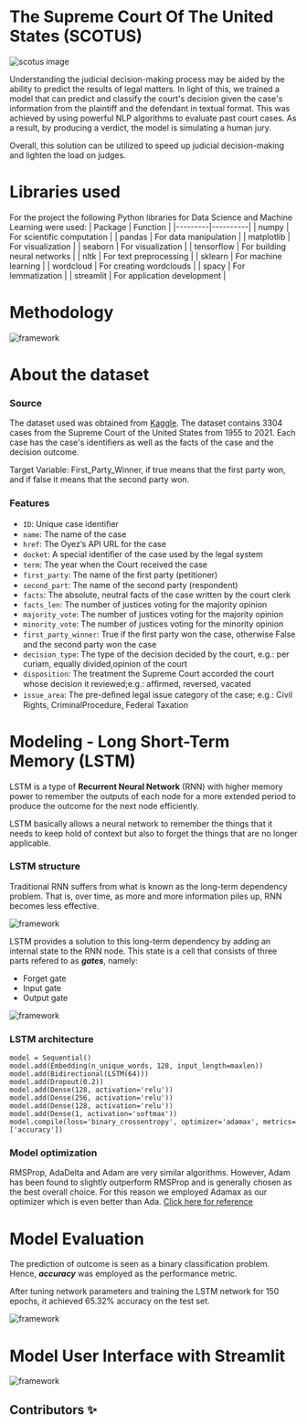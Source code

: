 # The Supreme Court Of The United States (SCOTUS)

<img src="images/scotus_seal.png" alt="scotus image" style="display: block; margin-left: auto; margin-right: auto"/>

Understanding the judicial decision-making process may be aided by the ability to predict the results of legal matters. In light of this, we trained a model that can predict and classify the court's decision given the case's information from the plaintiff and the defendant in textual format. This was achieved by using powerful NLP algorithms to evaluate past court cases. As a result, by producing a verdict, the model is simulating a human jury. 

Overall, this solution can be utilized to speed up judicial decision-making and lighten the load on judges.

# Libraries used

For the project the following Python libraries for Data Science and Machine Learning were used:
| Package | Function |
|---------|----------|
| numpy | For scientific computation |
| pandas | For data manipulation |
| matplotlib | For visualization |
| seaborn | For visualization |
| tensorflow | For building neural networks |
| nltk | For text preprocessing |
| sklearn | For machine learning |
| wordcloud | For creating wordclouds |
| spacy | For lemmatization |
| streamlit | For application development |

# Methodology

<img src="images/methodology.jpg" alt="framework" style="display: block; margin-left: auto; margin-right: auto"/>

# About the dataset

### Source

The dataset used was obtained from [Kaggle](https://www.kaggle.com/datasets/deepcontractor/supreme-court-judgment-prediction).
The dataset contains 3304 cases from the Supreme Court of the United States from 1955 to 2021. Each case has the case's identifiers as well as the facts of the case and the decision outcome.

Target Variable: First_Party_Winner, if true means that the first party won, and if false it means that the second party won.

### Features

- `ID`: Unique case identiﬁer 
- `name`: The name of the case
- `href`: The Oyez’s API URL for the case 
- `docket`: A special identiﬁer of the case used by the legal system
- `term`: The year when the Court received the case
- `first_party`: The name of the ﬁrst party (petitioner)
- `second_part`: The name of the second party (respondent)
- `facts`: The absolute, neutral facts of the case written by the court clerk
- `facts_len`: The number of justices voting for the majority opinion
- `majority_vote`: The number of justices voting for the majority opinion
- `minority_vote`: The number of justices voting for the minority opinion
- `first_party_winner`: True if the ﬁrst party won the case, otherwise False and the second party won the case
- `decision_type`: The type of the decision decided by the court, e.g.: per curiam, equally divided,opinion of the court
- `disposition`: The treatment the Supreme Court accorded the court whose decision it reviewed;e.g.: afﬁrmed, reversed, vacated
- `issue_area`: The pre-deﬁned legal issue category of the case; e.g.: Civil Rights, CriminalProcedure, Federal Taxation

# Modeling - Long Short-Term Memory (LSTM)

LSTM is a type of **Recurrent Neural Network** (RNN) with higher memory power to remember the outputs of each node for a more extended period to produce the outcome for the next node efficiently.

LSTM basically allows a neural network to remember the things that it needs to keep hold of context but also to forget the things that are no longer applicable.

### LSTM structure

Traditional RNN suffers from what is known as the long-term dependency problem. That is, over time, as more and more information piles up, RNN becomes less effective.

<img src="images/SimpleRNN.png" alt="framework" style="display: block; margin-left: auto; margin-right: auto"/>

LSTM provides a solution to this long-term dependency by adding an internal state to the RNN node. This state is a cell that consists of three parts refered to as **_gates_**, namely:

- Forget gate
- Input gate
- Output gate

<img src="images/LSTM3-chain.png" alt="framework" style="display: block; margin-left: auto; margin-right: auto"/>

### LSTM architecture

```
model = Sequential()
model.add(Embedding(n_unique_words, 128, input_length=maxlen))
model.add(Bidirectional(LSTM(64)))
model.add(Dropout(0.2))
model.add(Dense(128, activation='relu'))
model.add(Dense(256, activation='relu'))
model.add(Dense(128, activation='relu'))
model.add(Dense(1, activation='softmax'))
model.compile(loss='binary_crossentropy', optimizer='adamax', metrics=['accuracy'])
```

### Model optimization

RMSProp, AdaDelta and Adam are very similar algorithms. However, Adam has been found to slightly outperform RMSProp and is generally chosen as the best overall choice. For this reason we employed Adamax as our optimizer which is even better than Ada. [Click here for reference](https://keras.io/api/optimizers/adamax/)

# Model Evaluation

The prediction of outcome is seen as a binary classification problem. Hence, **_accuracy_** was employed as the performance metric.

After tuning network parameters and training the LSTM network for 150 epochs, it achieved 65.32% accuracy on the test set.

<img src="images/evaluation.jpg" alt="framework" style="display: block; margin-left: auto; margin-right: auto"/>


# Model User Interface with Streamlit

<img src="images/app_homepage.jpg" alt="framework" style="display: block; margin-left: auto; margin-right: auto"/>

## Contributors ✨

